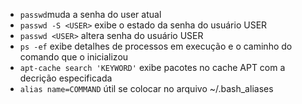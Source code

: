 - `passwd`muda a senha do user atual
- `passwd -S <USER>`  exibe o estado da senha do usuário USER
- `passwd <USER>`  altera senha do usuário USER
- `ps -ef` exibe detalhes de processos em execução e o caminho do comando que o inicializou
-  `apt-cache search 'KEYWORD'`  exibe pacotes no cache APT com a decrição especificada
- `alias name=COMMAND` útil se colocar no arquivo ~/.bash_aliases